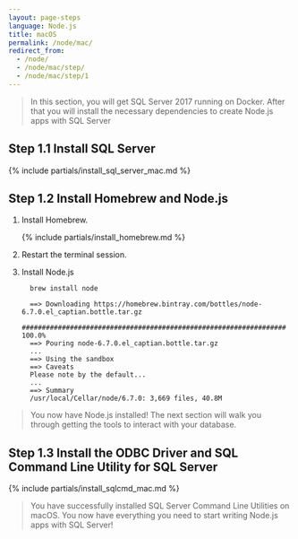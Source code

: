 ```yaml
---
layout: page-steps
language: Node.js
title: macOS
permalink: /node/mac/
redirect_from:
  - /node/
  - /node/mac/step/
  - /node/mac/step/1
---
```


> In this section, you will get SQL Server 2017 running on Docker. After that you will install the necessary dependencies to create Node.js apps with SQL Server

## Step 1.1 Install SQL Server

{% include partials/install_sql_server_mac.md %}

## Step 1.2 Install Homebrew and Node.js

1. Install Homebrew.

    {% include partials/install_homebrew.md %}

2. Restart the terminal session.

3. Install Node.js

    ```terminal
      brew install node
    ```
    
    ```results
      ==> Downloading https://homebrew.bintray.com/bottles/node-6.7.0.el_captian.bottle.tar.gz
      ################################################################## 100.0%
      ==> Pouring node-6.7.0.el_captian.bottle.tar.gz
      ...
      ==> Using the sandbox
      ==> Caveats
      Please note by the default...
      ...
      ==> Summary
      /usr/local/Cellar/node/6.7.0: 3,669 files, 40.8M
    ```
> You now have Node.js installed! The next section will walk you through getting the tools to interact with your database.

## Step 1.3 Install the ODBC Driver and SQL Command Line Utility for SQL Server

{% include partials/install_sqlcmd_mac.md %}
    
> You have successfully installed SQL Server Command Line Utilities on macOS. You now have everything you need to start writing Node.js apps with SQL Server!
